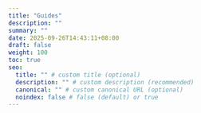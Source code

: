 ```yaml
---
title: "Guides"
description: ""
summary: ""
date: 2025-09-26T14:43:11+08:00
draft: false
weight: 100
toc: true
seo:
  title: "" # custom title (optional)
  description: "" # custom description (recommended)
  canonical: "" # custom canonical URL (optional)
  noindex: false # false (default) or true
---
```

